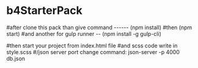 # b4StarterPack
#after clone this pack than give command ------ (npm install)
#then (npm start)
#and another for gulp runner --  (npm install -g gulp-cli)

#then start your project from index.html file
#and scss code write in style.scss
#/json server port change command: json-server -p 4000 db.json
